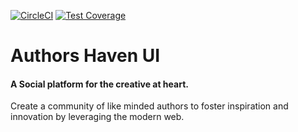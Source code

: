 [![CircleCI](https://circleci.com/gh/andela/Ah-frontend-xmen/tree/develop.svg?style=svg)](https://circleci.com/gh/andela/Ah-frontend-xmen/tree/develop)
[![Test Coverage](https://api.codeclimate.com/v1/badges/f8b36ef120b6a57eb2a0/test_coverage)](https://codeclimate.com/github/andela/Ah-frontend-xmen/test_coverage)

# Authors Haven UI

#### A Social platform for the creative at heart. 

Create a community of like minded authors to foster inspiration and innovation by leveraging the modern web.
